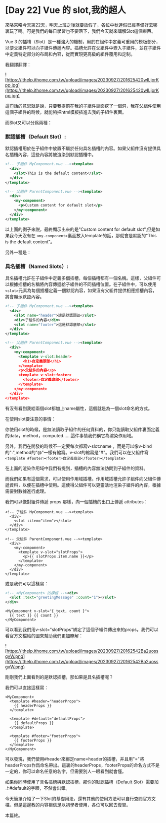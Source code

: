 # [Day 22] Vue 的 slot,我的超人

來咯來咯今天第22天，明天上班之後就要放假了，各位中秋連假已經準備好去哪裏玩了嗎。可是我們的每日學習也不要落下，我們今天就來講解Slot這個東西。

Vue 3 的插槽（Slot）是一種強大的機制，用於在組件中定義可重用的模板部分，以便父組件可以向子組件傳遞內容。插槽允許在父組件中嵌入子組件，並在子組件中定義特定部分的布局和內容，從而實現更高級的組件覆用和定制。

我翻譯翻譯：

![https://ithelp.ithome.com.tw/upload/images/20230927/201625420wILjorKpp.jpg](https://ithelp.ithome.com.tw/upload/images/20230927/201625420wILjorKpp.jpg)

這句話的意思就是說，只要我提前在我的子組件裏面挖了一個洞，我在父組件使用這個子組件的時候，就能夠把html模板插進去我的子組件裏面。

而Slot又可以分爲兩種：

### **默認插槽（Default Slot）:**

默認插槽用於在子組件中放置不屬於任何具名插槽的內容。如果父組件沒有提供具名插槽內容，這些內容將被渲染到默認插槽中。

```xml
<!-- 子組件 MyComponent.vue --><template>
  <div>
    <slot>This is the default content</slot>
  </div>
</template>

```

```xml
<!-- 父組件 ParentComponent.vue --><template>
  <div>
    <my-component>
      <p>Custom content for default slot</p>
    </my-component>
  </div>
</template>

```

以上面的例子來説，最終顯示出來的是"Custom content for default slot",但是如果我今天沒有在 `<my-component>`裏面放入template的話，那就會是默認的"This is the default content"。

另外一種是：

### **具名插槽（Named Slots）:**

具名插槽允許在子組件中定義多個插槽，每個插槽都有一個名稱。這樣，父組件可以根據插槽的名稱將內容傳遞給子組件的不同插槽位置。在子組件中，可以使用`<slot>`元素為每個插槽定義一個默認內容，如果沒有父組件提供相應插槽內容，將會顯示默認內容。

```xml
<!-- 子組件 MyComponent.vue --><template>
  <div>
    <slot name="header">這是默認頭部</slot>
    <div>子組件的內容</div>
    <slot name="footer">這是默認底部</slot>
  </div>
</template>

```

```xml
<!-- 父組件 ParentComponent.vue --><template>
  <div>
    <my-component>
      <template v-slot:header>
        <h1>自定義頭部</h1>
      </template>
      <p>父組件的內容</p>
      <template v-slot:footer>
        <footer>自定義底部</footer>
      </template>
    </my-component>
  </div>
</template>

```

有沒有看到我給兩個slot都加上name屬性，這個就是為一個slot命名的方式。

在使用slot要注意的事情：

你使用slot的時候，是無法讀取子組件的任何資料的，你只能讀取父組件裏面定義的data，method，computed……這件事情我們稱它為渲染作用域。

另外，我們在開發的時候不一定要每次都寫v-slot:name ，而是可以像v-bind的":",method的"@"一樣有縮寫。v-slot的縮寫是"#"。我們可以在父組件寫`<template #footer><footer>自定義底部</footer></template>`

在上面的渲染作用域中我們有提到，插槽的內容無法訪問到子組件的資料。

而我們如果有這個需求，可以使用作用域插槽。作用域插槽允許子組件向父組件傳遞資料，以便在插槽中使用。這使得父組件可以更靈活地渲染子組件的內容，根據需要對數據進行處理。

我們可以像對組件傳遞 props 那樣，向一個插槽的出口上傳遞 attributes：

```
<!-- 子組件 MyComponent.vue --><template>
  <div>
    <slot :item="item"></slot>
  </div>
</template>

<!-- 父組件 ParentComponent.vue --><template>
  <div>
    <my-component>
      <template v-slot="slotProps">
        <p>{{ slotProps.item.name }}</p>
      </template>
    </my-component>
  </div>
</template>

```

或是我們可以這樣寫：

```xml
<!-- <MyComponent> 的模板 --><div>
  <slot :text="greetingMessage" :count="1"></slot>
</div>

```

```
<MyComponent v-slot="{ text, count }">
  {{ text }} {{ count }}
</MyComponent>

```

可以看到我們用v-slot="slotProps"綁定了這個子組件傳出來的props，我們可以看官方文檔給的圖來幫助我們更加瞭解：

![https://ithelp.ithome.com.tw/upload/images/20230927/20162542Ba2uossgvW.png](https://ithelp.ithome.com.tw/upload/images/20230927/20162542Ba2uossgvW.png)

剛剛我們上面看到的是默認插槽，那如果是具名插槽呢？

我們可以直接這樣寫：

```
<MyComponent>
  <template #header="headerProps">
    {{ headerProps }}
  </template>

  <template #default="defaultProps">
    {{ defaultProps }}
  </template>

  <template #footer="footerProps">
    {{ footerProps }}
  </template>
</MyComponent>

```

可以發現，我們使用#header來綁定name=header的插槽，并且用"="將headerProps作爲命名帶出。這裏的headerProps，footerProps的命名方式不是一定的，你可以命名任意的名字，但需要別人一眼看到就會懂。

如果你同時使用了具名插槽與默認插槽，那你的默認插槽（Default Slot）需要加上#default的字眼，不然會出錯。

今天簡單介紹了一下Slot的基礎用法，還有其他的使用方法可以自行查閲官方文檔。但是這邊教的内容相信足以初學者使用，各位可以回去復習。

本篇終。